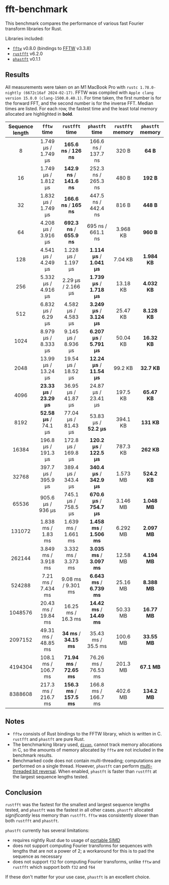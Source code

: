 # fft-benchmark

This benchmark compares the performance of various fast Fourier transform libraries for Rust.

Libraries included:
- [`fftw`](https://crates.io/crates/fftw) v0.8.0 (bindings to [FFTW](http://www.fftw.org) v3.3.8)
- [`rustfft`](https://crates.io/crates/rustfft) v6.2.0
- [`phastft`](https://crates.io/crates/phastft) v0.1.1

## Results

All measurements were taken on an M1 MacBook Pro with `rustc 1.78.0-nightly (6672c16af 2024-02-17)`. FFTW was compiled with `Apple clang version 15.0.0 (clang-1500.0.40.1)`. For time taken, the first number is for the forward FFT, and the second number is for the inverse FFT. Median times are listed. For each row, the fastest time and the least total memory allocated are highlighted in **bold**.

| Sequence length |         `fftw` time         |       `rustfft` time        |       `phastft` time        | `rustfft` memory | `phastft` memory |
| :-------------: | :-------------------------: | :-------------------------: | :-------------------------: | :--------------: | :--------------: |
|        8        |     1.749 μs / 1.749 μs     |  **165.6 ns** / **126 ns**  |     166.6 ns / 137.7 ns     |      320 B       |     **64 B**     |
|       16        |     1.749 μs / 1.812 μs     | **142.9 ns** / **141.6 ns** |     252.3 ns / 265.3 ns     |      480 B       |    **192 B**     |
|       32        |     1.832 μs / 1.749 μs     |  **166.6 ns** / **165 ns**  |     447.5 ns / 442.4 ns     |      816 B       |    **448 B**     |
|       64        |     4.208 μs / 3.916 μs     | **692.3 ns** / **655.9 ns** |      695 ns / 661.1 ns      |     3.968 KB     |    **960 B**     |
|       128       |     4.541 μs / 4.249 μs     |     1.228 μs / 1.197 μs     | **1.114 μs** / **1.041 μs** |     7.04 KB      |   **1.984 KB**   |
|       256       |     5.332 μs / 4.916 μs     |     2.29 μs / 2.166 μs      | **1.739 μs** / **1.718 μs** |     13.18 KB     |   **4.032 KB**   |
|       512       |     6.832 μs / 6.29 μs      |     4.582 μs / 4.583 μs     | **3.249 μs** / **3.124 μs** |     25.47 KB     |   **8.128 KB**   |
|      1024       |     8.979 μs / 8.333 μs     |     9.145 μs / 8.936 μs     | **6.207 μs** / **5.791 μs** |     50.04 KB     |   **16.32 KB**   |
|      2048       |     13.99 μs / 13.24 μs     |     19.54 μs / 18.52 μs     | **12.24 μs** / **11.54 μs** |     99.2 KB      |   **32.7 KB**    |
|      4096       | **23.33 μs** / **23.29 μs** |     36.95 μs / 41.87 μs     |     24.87 μs / 23.41 μs     |     197.5 KB     |   **65.47 KB**   |
|      8192       |   **52.58 μs** / 74.1 μs    |     77.04 μs / 81.43 μs     |   53.83 μs / **52.2 μs**    |     394.1 KB     |    **131 KB**    |
|      16384      |     196.8 μs / 191.3 μs     |     172.8 μs / 169.8 μs     | **120.2 μs** / **122.5 μs** |     787.3 KB     |    **262 KB**    |
|      32768      |     397.7 μs / 395.9 μs     |     389.4 μs / 343.4 μs     | **340.4 μs** / **342.9 μs** |     1.573 MB     |   **524.2 KB**   |
|      65536      |      905.6 μs / 936 μs      |     745.1 μs / 758.5 μs     | **670.6 μs** / **754.7 μs** |     3.146 MB     |   **1.048 MB**   |
|     131072      |     1.838 ms / 1.83 ms      |     1.639 ms / 1.661 ms     | **1.458 ms** / **1.506 ms** |     6.292 MB     |   **2.097 MB**   |
|     262144      |     3.849 ms / 3.918 ms     |     3.332 ms / 3.373 ms     | **3.035 ms** / **3.097 ms** |     12.58 MB     |   **4.194 MB**   |
|     524288      |     7.21 ms / 7.434 ms      |     9.08 ms / 9.301 ms      | **6.643 ms** / **6.739 ms** |     25.16 MB     |   **8.388 MB**   |
|     1048576     |     20.43 ms / 19.84 ms     |     16.25 ms / 16.3 ms      | **14.42 ms** / **14.49 ms** |     50.33 MB     |   **16.77 MB**   |
|     2097152     |     49.31 ms / 48.85 ms     |  **34 ms** / **34.15 ms**   |     35.43 ms / 35.5 ms      |     100.6 MB     |   **33.55 MB**   |
|     4194304     |     108.1 ms / 106.7 ms     | **71.94 ms** / **72.65 ms** |     76.26 ms / 76.53 ms     |     201.3 MB     |   **67.1 MB**    |
|     8388608     |     217.3 ms / 216.7 ms     | **156.3 ms** / **157.5 ms** |     166.8 ms / 166.7 ms     |     402.6 MB     |   **134.2 MB**   |

## Notes

- `fftw` consists of Rust bindings to the FFTW library, which is written in C. `rustfft` and `phastft` are pure Rust.
- The benchmarking library used, [`divan`](https://crates.io/crates/divan), cannot track memory allocations in C, so the amounts of memory allocated by `fftw` are not included in the benchmark results.
- Benchmarked code does not contain multi-threading; computations are performed on a single thread. However, `phastft` can perform [multi-threaded bit reversal](https://docs.rs/phastft/0.1.1/phastft/options/struct.Options.html#structfield.multithreaded_bit_reversal). When enabled, `phastft` is faster than `rustfft` at the largest sequence lengths tested.

## Conclusion

`rustfft` was the fastest for the smallest and largest sequence lengths tested, and `phastft` was the fastest in all other cases. `phastft` allocated *significantly* less memory than `rustfft`. `fftw` was consistently slower than both `rustfft` and `phastft`.

`phastft` currently has several limitations:
- requires nightly Rust due to usage of [portable SIMD](https://doc.rust-lang.org/1.76.0/std/simd/index.html)
- does not support computing Fourier transforms for sequences with lengths that are not a power of 2; a workaround for this is to pad the sequence as necessary
- does not support `f32` for computing Fourier transforms, unlike `fftw` and `rustfft` which support both `f32` and `f64`

If these don't matter for your use case, `phastft` is an excellent choice.